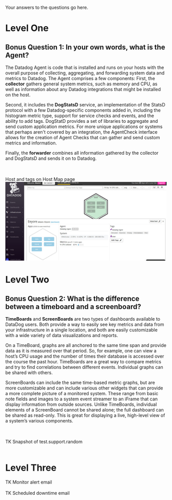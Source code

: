 Your answers to the questions go here.
<h1>Level One</h1>
<h2>Bonus Question 1: In your own words, what is the Agent?</h2>
<p>
The Datadog Agent is code that is installed and runs on your hosts with the overall purpose of collecting, aggregating, and forwarding system data and metrics to Datadog. The Agent comprises a few components: First, the <b>collector</b> gathers general system metrics, such as memory and CPU, as well as information about any Datadog integrations that might be installed on the host. 
</p>
<p>
Second, it includes the <b>DogStatsD</b> service, an implementation of the StatsD protocol with a few Datadog-specific components added in, including the histogram metric type, support for service checks and events, and the ability to add tags. DogStatD provides a set of libraries to aggregate and send custom application metrics. For more unique applications or systems that perhaps aren't covered by an integration, the AgentCheck interface allows for the creation of Agent Checks that can gather and send custom metrics and information. 
</p>
<p>
Finally, the <b>forwarder</b> combines all information gathered by the collector and DogStatsD and sends it on to Datadog.
</p>
<br><br>
Host and tags on Host Map page
<img src='img/hostsAndTags.jpg'>

<h1>Level Two</h1>
<h2>Bonus Question 2: What is the difference between a timeboard and a screenboard?</h2>
<p>
  <b>TimeBoards</b> and <b>ScreenBoards</b> are two types of dashboards available to DataDog users. Both provide a way to easily see key metrics and data from your infrastructure in a single location, and both are easily customizable with a wide variety of data visualizations and reports.
</p>
<p>
On a TimeBoard, graphs are all anchored to the same time span and provide data as it is measured over that period. So, for example, one can view a host’s CPU usage and the number of times their database is accessed over the course the past hour. TimeBoards are a great way to compare metrics and try to find correlations between different events. Individual graphs can be shared with others.
</p>
<p>
ScreenBoards can include the same time-based metric graphs, but are more customizable and can include various other widgets that can provide a more complete picture of a monitored system. These range from basic note fields and images to a system event streamer to an iFrame that can display information from outside sources. Unlike TimeBoards, individual elements of a ScreenBoard cannot be shared alone; the full dashboard can be shared as read-only. This is great for displaying a live, high-level view of a system’s various components.
</p>
<br><br>
TK
Snapshot of test.support.random
<br><br>
<h1>Level Three</h1>
TK
Monitor alert email
<br><br>
TK
Scheduled downtime email
<br><br>
